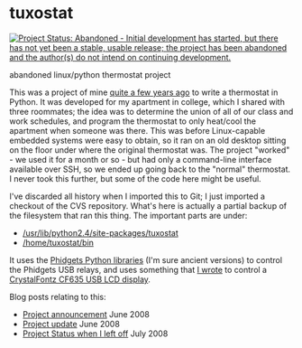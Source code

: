 tuxostat
========

[![Project Status: Abandoned - Initial development has started, but there has not yet been a stable, usable release; the project has been abandoned and the author(s) do not intend on continuing development.](http://www.repostatus.org/badges/0.1.0/abandoned.svg)](http://www.repostatus.org/#abandoned)

abandoned linux/python thermostat project

This was a project of mine [quite a few years ago](http://blog.jasonantman.com/2008/06/new-project/) to write a thermostat in Python. It was developed for my apartment in college, which I shared with three roommates; the idea was to determine the union of all of our class and work schedules, and program the thermostat to only heat/cool the apartment when someone was there. This was before Linux-capable embedded systems were easy to obtain, so it ran on an old desktop sitting on the floor under where the original thermostat was. The project "worked" - we used it for a month or so - but had only a command-line interface available over SSH, so we ended up going back to the "normal" thermostat. I never took this further, but some of the code here might be useful.

I've discarded all history when I imported this to Git; I just imported a checkout of the CVS repository. What's here is actually a partial backup of the filesystem that ran this thing. The important parts are under:

* [/usr/lib/python2.4/site-packages/tuxostat](https://github.com/jantman/tuxostat/blob/master/fs_backup/usr/lib/python2.4/site-packages/tuxostat)
* [/home/tuxostat/bin](https://github.com/jantman/tuxostat/blob/master/fs_backup/home/tuxostat/bin)

It uses the [Phidgets Python libraries](http://www.phidgets.com/docs/Language_-_Python) (I'm sure ancient versions) to control the Phidgets USB relays, and uses something that [I wrote](https://github.com/jantman/tuxostat/blob/master/fs_backup/usr/lib/python2.4/site-packages/tuxostat/crystalfontz635usb.py) to control a [CrystalFontz CF635 USB LCD display](https://www.crystalfontz.com/product/XES635BKTMFKU).

Blog posts relating to this:

* [Project announcement](http://blog.jasonantman.com/2008/06/new-project/) June 2008
* [Project update](http://blog.jasonantman.com/2008/06/update-2/) June 2008
* [Project Status when I left off](http://blog.jasonantman.com/2008/07/massive-updates/) July 2008
